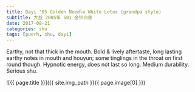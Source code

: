 ```yaml
---
title: Dayi '05 Golden Needle White Lotus (grandpa style)
subtitle: 大益 2005年 501 金针白莲
date: 2017-08-21
categories: shu
tags: [puerh, shu, dayi]
---
```

Earthy, not that thick in the mouth. Bold & lively aftertaste, long lasting earthy notes in mouth and houyun; some tinglings in the throat on first round though. Hypnotic energy, does not last so long. Medium durability. Serious shu.

![{{ page.title }}]({{ site.img_path }}{{ page.image[0] }})